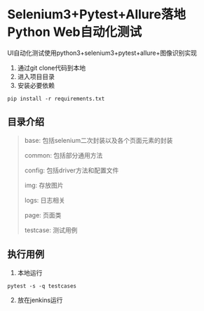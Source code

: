# Selenium3+Pytest+Allure落地Python Web自动化测试


UI自动化测试使用python3+selenium3+pytest+allure+图像识别实现
1. 通过git clone代码到本地
2. 进入项目目录
3. 安装必要依赖
```
pip install -r requirements.txt 
```

## 目录介绍
> base: 包括selenium二次封装以及各个页面元素的封装
> 
> common: 包括部分通用方法
> 
> config: 包括driver方法和配置文件
> 
> img: 存放图片
> 
> logs: 日志相关
> 
> page: 页面类
> 
> testcase: 测试用例

## 执行用例
1. 本地运行
```
pytest -s -q testcases
```
2. 放在jenkins运行

